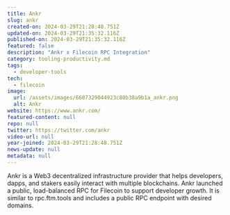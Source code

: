 ```yaml
---
title: Ankr
slug: ankr
created-on: 2024-03-29T21:28:48.751Z
updated-on: 2024-03-29T21:35:32.116Z
published-on: 2024-03-29T21:35:32.116Z
featured: false
description: "Ankr x Filecoin RPC Integration"
category: tooling-productivity.md
tags:
  - developer-tools
tech:
  - filecoin
image:
  url: /assets/images/6607329044923c80b38a9b1a_ankr.png
  alt: Ankr
website: https://www.ankr.com/
featured-content: null
repo: null
twitter: https://twitter.com/ankr
video-url: null
year-joined: 2024-03-29T21:28:48.751Z
news-update: null
metadata: null
---
```


Ankr is a Web3 decentralized infrastructure provider that helps developers, dapps, and stakers easily interact with multiple blockchains. Ankr launched a public, load-balanced RPC for Filecoin to support developer growth. It is similar to rpc.ftm.tools and includes a public RPC endpoint with desired domains.
